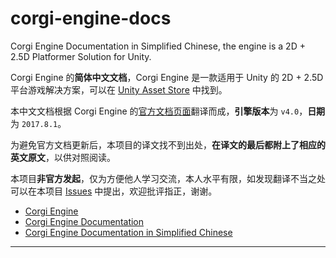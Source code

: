 # corgi-engine-docs

Corgi Engine Documentation in Simplified Chinese, the engine is a 2D + 2.5D Platformer Solution for Unity.

Corgi Engine 的**简体中文文档**，Corgi Engine 是一款适用于 Unity 的 2D + 2.5D 平台游戏解决方案，可以在 [Unity Asset Store](https://www.assetstore.unity3d.com/en/#!/content/26617) 中找到。

本中文文档根据 Corgi Engine 的[官方文档页面](http://corgi-engine-docs.moremountains.com/)翻译而成，**引擎版本**为 `v4.0`，**日期**为 `2017.8.1`。

为避免官方文档更新后，本项目的译文找不到出处，**在译文的最后都附上了相应的英文原文**，以供对照阅读。

本项目**非官方发起**，仅为方便他人学习交流，本人水平有限，如发现翻译不当之处可以在本项目 [Issues](https://github.com/Caizc/corgi-engine-docs/issues) 中提出，欢迎批评指正，谢谢。

* [Corgi Engine](http://corgi-engine.moremountains.com/)
* [Corgi Engine Documentation](http://corgi-engine-docs.moremountains.com/)
* [Corgi Engine Documentation in Simplified Chinese](https://github.com/Caizc/corgi-engine-docs)

-------

